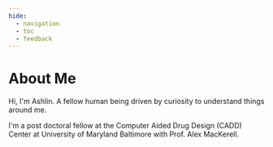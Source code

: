 ```yaml
---
hide:
  - navigation
  - toc
  - feedback
---
```

# About Me

Hi, I'm Ashlin. A fellow human being driven by curiosity to understand things around me.

I'm a post doctoral fellow at the Computer Aided Drug Design (CADD) Center at University of Maryland Baltimore
with Prof. Alex MacKerell. 